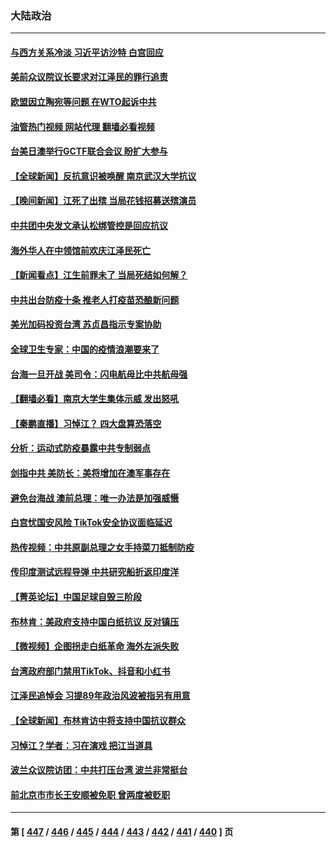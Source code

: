 ### 大陆政治
---
#### [与西方关系冷淡 习近平访沙特 白宫回应](../../pages/ncid277/n13880338.md?12080445) 
#### [美前众议院议长要求对江泽民的罪行追责](../../pages/ncid277/n13880250.md?12080445) 
#### [欧盟因立陶宛等问题 在WTO起诉中共](../../pages/ncid277/n13880268.md?12080445) 
#### [油管热门视频 网站代理 翻墙必看视频](http://138.2.39.72:81/youtube.html?epic-marker?12080445)
#### [台美日澳举行GCTF联合会议 盼扩大参与](../../pages/ncid277/n13880053.md?12080445) 
#### [【全球新闻】反抗意识被唤醒 南京武汉大学抗议](../../pages/ncid277/n13879779.md?12080445) 
#### [【晚间新闻】江死了出殡 当局花钱招募送殡演员](../../pages/ncid277/n13880213.md?12080445) 
#### [中共团中央发文承认松绑管控是回应抗议](../../pages/ncid277/n13880124.md?12080445) 
#### [海外华人在中领馆前欢庆江泽民死亡](../../pages/ncid277/n13880142.md?12080445) 
#### [【新闻看点】江生前罪未了 当局死结如何解？](../../pages/ncid277/n13879741.md?12080445) 
#### [中共出台防疫十条 推老人打疫苗恐酿新问题](../../pages/ncid277/n13879892.md?12080445) 
#### [美光加码投资台湾 苏贞昌指示专案协助](../../pages/ncid277/n13880012.md?12080445) 
#### [全球卫生专家：中国的疫情浪潮要来了](../../pages/ncid277/n13879888.md?12080445) 
#### [台海一旦开战 美司令：闪电航母比中共航母强](../../pages/ncid277/n13879801.md?12080445) 
#### [【翻墙必看】南京大学生集体示威 发出怒吼](../../pages/ncid277/n13879878.md?12080445) 
#### [【秦鹏直播】习悼江？ 四大盘算恐落空](../../pages/ncid277/n13879660.md?12080445) 
#### [分析：运动式防疫暴露中共专制弱点](../../pages/ncid277/n13879640.md?12080445) 
#### [剑指中共 美防长：美将增加在澳军事存在](../../pages/ncid277/n13879619.md?12080445) 
#### [避免台海战 澳前总理：唯一办法是加强威慑](../../pages/ncid277/n13879719.md?12080445) 
#### [白宫忧国安风险 TikTok安全协议面临延迟](../../pages/ncid277/n13879684.md?12080445) 
#### [热传视频：中共原副总理之女手持菜刀抵制防疫](../../pages/ncid277/n13879663.md?12080445) 
#### [传印度测试远程导弹 中共研究船折返印度洋](../../pages/ncid277/n13879630.md?12080445) 
#### [【菁英论坛】中国足球自毁三阶段](../../pages/ncid277/n13879573.md?12080445) 
#### [布林肯：美政府支持中国白纸抗议 反对镇压](../../pages/ncid277/n13879629.md?12080445) 
#### [【微视频】企图拐走白纸革命 海外左派失败](../../pages/ncid277/n13879560.md?12080445) 
#### [台湾政府部门禁用TikTok、抖音和小红书](../../pages/ncid277/n13879489.md?12080445) 
#### [江泽民追悼会 习提89年政治风波被指另有用意](../../pages/ncid277/n13879438.md?12080445) 
#### [【全球新闻】布林肯访中将支持中国抗议群众](../../pages/ncid277/n13879543.md?12080445) 
#### [习悼江？学者：习在演戏 把江当道具](../../pages/ncid277/n13879382.md?12080445) 
#### [波兰众议院访团：中共打压台湾 波兰非常挺台](../../pages/ncid277/n13879433.md?12080445) 
#### [前北京市市长王安顺被免职 曾两度被贬职](../../pages/ncid277/n13879386.md?12080445) 

---
#### 第 [ [447](./447.md?12080445) / [446](./446.md?12080445) / [445](./445.md?12080445) / [444](./444.md?12080445) / [443](./443.md?12080445) / [442](./442.md?12080445) / [441](./441.md?12080445) / [440](./440.md?12080445) ] 页
